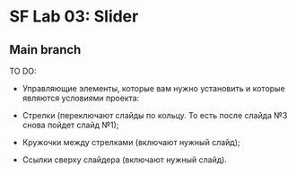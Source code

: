 SF Lab 03: Slider
==================================================================
## Main branch

TO DO:

- Управляющие элементы, которые вам нужно установить и которые являются условиями проекта:

- Стрелки (переключают слайды по кольцу. То есть после слайда №3 снова пойдет слайд №1);
- Кружочки между стрелками (включают нужный слайд);
- Ссылки сверху слайдера (включают нужный слайд).